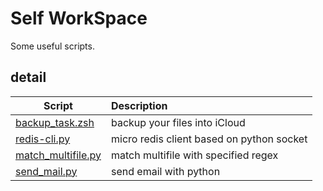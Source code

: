 # Self WorkSpace

Some useful scripts.


## detail

| Script | Description |
| --- | :-- |
| [backup_task.zsh ](./backup_task.zsh) | backup your files into iCloud |
| [redis-cli.py](./redis-cli.py) | micro redis client based on python socket |
| [match_multifile.py](./match_multifile.py) | match multifile with specified regex |
| [send_mail.py](./send_mail.py) | send email with python |

